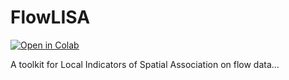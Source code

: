 # FlowLISA

[![Open in Colab](https://colab.research.google.com/assets/colab-badge.svg)](https://colab.research.google.com/github/bobyellow/FlowLISA/blob/main/FlowLISA_main.ipynb)

A toolkit for Local Indicators of Spatial Association on flow data...
